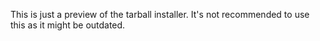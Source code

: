 This is just a preview of the tarball installer. It's not recommended to use this as it might be outdated.
